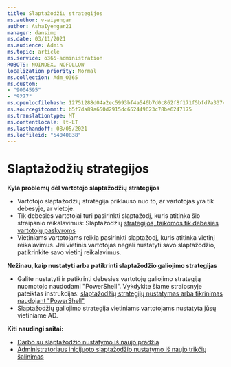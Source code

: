 ```yaml
---
title: Slaptažodžių strategijos
ms.author: v-aiyengar
author: AshaIyengar21
manager: dansimp
ms.date: 03/11/2021
ms.audience: Admin
ms.topic: article
ms.service: o365-administration
ROBOTS: NOINDEX, NOFOLLOW
localization_priority: Normal
ms.collection: Adm_O365
ms.custom:
- "9004595"
- "9277"
ms.openlocfilehash: 12751288d04a2ec5993bf4a546b7d0c862f8f171f5bfd7a337cb79cb95792056
ms.sourcegitcommit: b5f7da89a650d2915dc652449623c78be6247175
ms.translationtype: MT
ms.contentlocale: lt-LT
ms.lasthandoff: 08/05/2021
ms.locfileid: "54040838"
---
```

# <a name="password-policies"></a>Slaptažodžių strategijos

**Kyla problemų dėl vartotojo slaptažodžių strategijos**

- Vartotojo slaptažodžių strategija priklauso nuo to, ar vartotojas yra tik debesyje, ar vietoje.
- Tik debesies vartotojai turi pasirinkti slaptažodį, kuris atitinka šio straipsnio reikalavimus: Slaptažodžių [strategijos, taikomos tik debesies vartotojų paskyroms](https://docs.microsoft.com/azure/active-directory/authentication/concept-sspr-policy?WT.mc_id=Portal-Microsoft_Azure_Support#password-policies-that-only-apply-to-cloud-user-accounts)
- Vietiniams vartotojams reikia pasirinkti slaptažodį, kuris atitinka vietinį reikalavimus. Jei vietinis vartotojas negali nustatyti savo slaptažodžio, patikrinkite savo vietinį reikalavimus.

**Nežinau, kaip nustatyti arba patikrinti slaptažodžio galiojimo strategijas**

- Galite nustatyti ir patikrinti debesies vartotojų galiojimo strategiją nuomotojo naudodami "PowerShell". Vykdykite šiame straipsnyje pateiktas instrukcijas: [slaptažodžių strategijų nustatymas arba tikrinimas naudojant "PowerShell"](https://docs.microsoft.com/azure/active-directory/authentication/concept-sspr-policy?WT.mc_id=Portal-Microsoft_Azure_Support#set-or-check-the-password-policies-by-using-powershell)
- Slaptažodžių galiojimo strategija vietiniams vartotojams nustatyta jūsų vietiniame AD.

**Kiti naudingi saitai:**
- [Darbo su slaptažodžio nustatymo iš naujo pradžia](https://docs.microsoft.com/azure/active-directory/authentication/concept-sspr-policy?WT.mc_id=Portal-Microsoft_Azure_Support#set-or-check-the-password-policies-by-using-powershell)
- [Administratoriaus inicijuoto slaptažodžio nustatymo iš naujo trikčių šalinimas](https://docs.microsoft.com/azure/active-directory/active-directory-passwords-troubleshoot?WT.mc_id=Portal-Microsoft_Azure_Support#troubleshoot-the-password-reset-portal)
